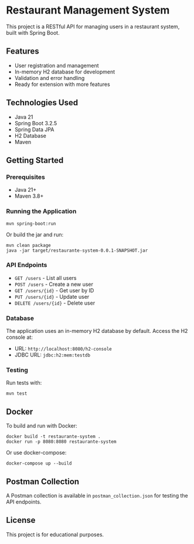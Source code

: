 # Restaurant Management System

This project is a RESTful API for managing users in a restaurant system, built with Spring Boot.

## Features
- User registration and management
- In-memory H2 database for development
- Validation and error handling
- Ready for extension with more features

## Technologies Used
- Java 21
- Spring Boot 3.2.5
- Spring Data JPA
- H2 Database
- Maven

## Getting Started

### Prerequisites
- Java 21+
- Maven 3.8+

### Running the Application

```
mvn spring-boot:run
```

Or build the jar and run:

```
mvn clean package
java -jar target/restaurante-system-0.0.1-SNAPSHOT.jar
```

### API Endpoints

- `GET /users` - List all users
- `POST /users` - Create a new user
- `GET /users/{id}` - Get user by ID
- `PUT /users/{id}` - Update user
- `DELETE /users/{id}` - Delete user

### Database

The application uses an in-memory H2 database by default. Access the H2 console at:
- URL: `http://localhost:8080/h2-console`
- JDBC URL: `jdbc:h2:mem:testdb`

### Testing

Run tests with:
```
mvn test
```

## Docker

To build and run with Docker:
```
docker build -t restaurante-system .
docker run -p 8080:8080 restaurante-system
```

Or use docker-compose:
```
docker-compose up --build
```

## Postman Collection

A Postman collection is available in `postman_collection.json` for testing the API endpoints.

## License

This project is for educational purposes.
